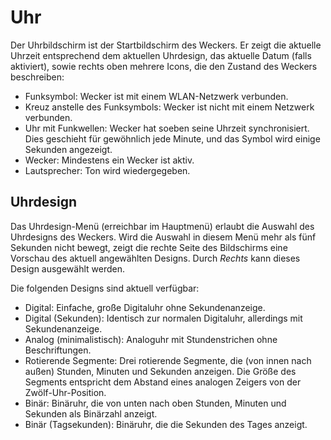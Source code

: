 # Uhr

Der Uhrbildschirm ist der Startbildschirm des Weckers. Er zeigt die aktuelle Uhrzeit entsprechend dem aktuellen Uhrdesign, das aktuelle Datum (falls aktiviert), sowie rechts oben mehrere Icons, die den Zustand des Weckers beschreiben:

- Funksymbol: Wecker ist mit einem WLAN-Netzwerk verbunden.
- Kreuz anstelle des Funksymbols: Wecker ist nicht mit einem Netzwerk verbunden.
- Uhr mit Funkwellen: Wecker hat soeben seine Uhrzeit synchronisiert. Dies geschieht für gewöhnlich jede Minute, und das Symbol wird einige Sekunden angezeigt.
- Wecker: Mindestens ein Wecker ist aktiv.
- Lautsprecher: Ton wird wiedergegeben.

## Uhrdesign

Das Uhrdesign-Menü (erreichbar im Hauptmenü) erlaubt die Auswahl des Uhrdesigns des Weckers. Wird die Auswahl in diesem Menü mehr als fünf Sekunden nicht bewegt, zeigt die rechte Seite des Bildschirms eine Vorschau des aktuell angewählten Designs. Durch _Rechts_ kann dieses Design ausgewählt werden.

Die folgenden Designs sind aktuell verfügbar:

- Digital: Einfache, große Digitaluhr ohne Sekundenanzeige.
- Digital (Sekunden): Identisch zur normalen Digitaluhr, allerdings mit Sekundenanzeige.
- Analog (minimalistisch): Analoguhr mit Stundenstrichen ohne Beschriftungen.
- Rotierende Segmente: Drei rotierende Segmente, die (von innen nach außen) Stunden, Minuten und Sekunden anzeigen. Die Größe des Segments entspricht dem Abstand eines analogen Zeigers von der Zwölf-Uhr-Position.
- Binär: Binäruhr, die von unten nach oben Stunden, Minuten und Sekunden als Binärzahl anzeigt.
- Binär (Tagsekunden): Binäruhr, die die Sekunden des Tages anzeigt.
